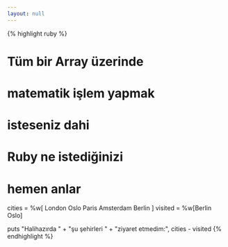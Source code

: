 ```yaml
---
layout: null
---
```


{% highlight ruby %}
# Tüm bir Array üzerinde
# matematik işlem yapmak
# isteseniz dahi
# Ruby ne istediğinizi
# hemen anlar
cities  = %w[ London
              Oslo
              Paris
              Amsterdam
              Berlin ]
visited = %w[Berlin Oslo]

puts "Halihazırda " +
     "şu şehirleri " +
     "ziyaret etmedim:",
     cities - visited
{% endhighlight %}
